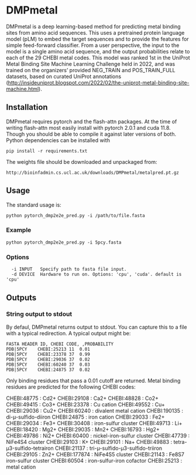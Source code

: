 # DMPmetal

DMPmetal is a deep learning-based method for predicting metal binding sites from amino acid sequences. This uses a pretrained protein language model (pLM) to embed the target sequences and to provide the features for simple feed-forward classifier. From a user perspective, the input to the model is a single amino acid sequence, and the output probabilities relate to each of the 29 CHEBI metal codes. This model was ranked 1st in the UniProt Metal Binding Site Machine Learning Challenge held in 2022, and was trained on the organizers’ provided NEG_TRAIN and POS_TRAIN_FULL datasets, based on curated UniProt annotations (http://insideuniprot.blogspot.com/2022/02/the-uniprot-metal-binding-site-machine.html).

## Installation

DMPmetal requires pytorch and the flash-attn packages. At the time of writing flash-attn most easily install with pytorch 2.0.1 and cuda 11.8. Though you should be able to compile it against later versions of both. Python dependencies can be installed with

```
pip install -r requirements.txt
```

The weights file should be downloaded and unpackaged from:

```
http://bioinfadmin.cs.ucl.ac.uk/downloads/DMPmetal/metalpred.pt.gz
```

## Usage

The standard usage is:

``` 
python pytorch_dmp2e2e_pred.py -i /path/to/file.fasta
```

### Example

```
python pytorch_dmp2e2e_pred.py -i 5pcy.fasta
```

### Options
```
  -i INPUT   Specify path to fasta file input. 
  -d DEVICE  Hardware to run on. Options: 'cpu', 'cuda'. default is 'cpu'
```

## Outputs

### String output to stdout
 
By defaul, DMPmetal returns output to stdout. You can capture this to a file with a typical redirection. A typical output might be:

```
FASTA HEADER ID, CHEBI CODE, ,PROBABILITY
PDB|5PCY	CHEBI:25213	11	0.01
PDB|5PCY	CHEBI:23378	37	0.99
PDB|5PCY	CHEBI:29036	37	0.02
PDB|5PCY	CHEBI:60240	37	0.03
PDB|5PCY	CHEBI:24875	37	0.02
```

Only binding residues that pass a 0.01 cutoff are returned. Metal binding residues are predicted for the following CHEBI codes:

CHEBI:48775   : Cd2+
CHEBI:29108   : Ca2+
CHEBI:48828   : Co2+
CHEBI:49415   : Co3+
CHEBI:23378   : Cu cation
CHEBI:49552   : Cu+
CHEBI:29036   : Cu2+
CHEBI:60240   : divalent metal cation
CHEBI:190135  : di-μ-sulfido-diiron
CHEBI:24875   : iron cation
CHEBI:29033   : Fe2+
CHEBI:29034   : Fe3+
CHEBI:30408   : iron-sulfur cluster
CHEBI:49713   : Li+
CHEBI:18420   : Mg2+
CHEBI:29035   : Mn2+
CHEBI:16793   : Hg2+
CHEBI:49786   : Ni2+
CHEBI:60400   : nickel-iron-sulfur cluster
CHEBI:47739   : NiFe4S4 cluster
CHEBI:29103   : K+
CHEBI:29101   : Na+
CHEBI:49883   : tetra-μ3-sulfido-tetrairon
CHEBI:21137   : tri-μ-sulfido-μ3-sulfido-triiron
CHEBI:29105   : Zn2+
CHEBI:177874  : NiFe4S5 cluster
CHEBI:21143   : Fe8S7 iron-sulfur cluster
CHEBI:60504   : iron-sulfur-iron cofactor
CHEBI:25213   : metal cation
